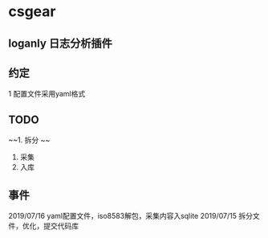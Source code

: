 # csgear
## loganly 日志分析插件


## 约定
1 配置文件采用yaml格式


## TODO

~~1. 拆分 ~~
1. 采集
1. 入库


## 事件
2019/07/16  yaml配置文件，iso8583解包，采集内容入sqlite
2019/07/15  拆分文件，优化，提交代码库
